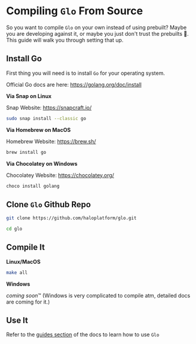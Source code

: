 # Compiling `Glo` From Source

So you want to compile `Glo` on your own instead of using prebuilt? Maybe you are developing against it, or maybe you just don't trust the prebuilts :eyes:. This guide will walk you through setting that up.

## Install Go

First thing you will need is to install `Go` for your operating system.

Official Go docs are here: https://golang.org/doc/install

**Via Snap on Linux**

Snap Website: https://snapcraft.io/

```bash
sudo snap install --classic go
```

**Via Homebrew on MacOS**

Homebrew Website: https://brew.sh/

```bash
brew install go
```
**Via Chocolatey on Windows**

Chocolatey Website: https://chocolatey.org/

```bash
choco install golang
```

## Clone `Glo` Github Repo

```bash
git clone https://github.com/haloplatform/glo.git

cd glo
```

## Compile It

**Linux/MacOS**

```bash
make all
```

**Windows**

_coming soon_:tm: (Windows is very complicated to compile atm, detailed docs are coming for it.)

## Use It

Refer to the [guides section](../README.md#guides-100) of the docs to learn how to use `Glo`
